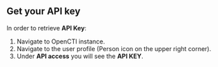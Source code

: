 ## Get your API key 

In order to retrieve **API Key**: 
1. Navigate to OpenCTI instance. 
2. Navigate to the user profile (Person icon on the upper right corner). 
3. Under **API access** you will see the **API KEY**.  
